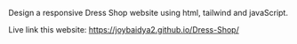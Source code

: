 Design a responsive Dress Shop website using html, tailwind and javaScript.

Live link this website: https://joybaidya2.github.io/Dress-Shop/
